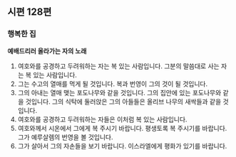 ## 시편 128편

### 행복한 집
**예배드리러 올라가는 자의 노래**
1. 여호와를 공경하고 두려워하는 자는 복 있는 사람입니다. 그분의 말씀대로 사는 자는 복 있는 사람입니다.
2. 그는 수고의 열매를 먹게 될 것입니다. 복과 번영이 그의 것이 될 것입니다.
3. 그의 아내는 열매 맺는 포도나무와 같을 것입니다. 그의 집안에 있는 포도나무와 같을 것입니다. 그의 식탁에 둘러앉은 그의 아들들은 올리브 나무의 새싹들과 같을 것입니다.
4. 여호와를 공경하고 두려워하는 자들은 이처럼 복 있는 사람입니다.
5. 여호와께서 시온에서 그에게 복 주시기 바랍니다. 평생토록 복 주시기를 바랍니다. 그가 예루살렘의 번영을 볼 것입니다.
6. 그가 살아서 그의 자손들을 보기 바랍니다. 이스라엘에게 평화가 있기를 바랍니다.